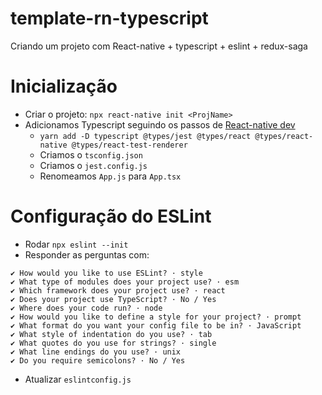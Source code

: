 # template-rn-typescript
Criando um projeto com React-native + typescript + eslint + redux-saga

# Inicialização 
  - Criar o projeto: `npx react-native init <ProjName>`
  - Adicionamos Typescript seguindo os passos de [React-native dev](https://reactnative.dev/docs/typescript)
    - `yarn add -D typescript @types/jest @types/react @types/react-native @types/react-test-renderer`
    - Criamos o `tsconfig.json`
    - Criamos o `jest.config.js`
    - Renomeamos `App.js` para `App.tsx`

# Configuração do ESLint
  - Rodar `npx eslint --init`
  - Responder as perguntas com:
  ```
✔ How would you like to use ESLint? · style
✔ What type of modules does your project use? · esm
✔ Which framework does your project use? · react
✔ Does your project use TypeScript? · No / Yes
✔ Where does your code run? · node
✔ How would you like to define a style for your project? · prompt
✔ What format do you want your config file to be in? · JavaScript
✔ What style of indentation do you use? · tab
✔ What quotes do you use for strings? · single
✔ What line endings do you use? · unix
✔ Do you require semicolons? · No / Yes
  ```

  - Atualizar `eslintconfig.js` 